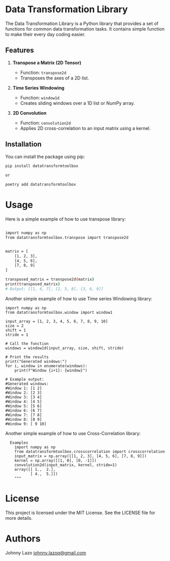 # Data Transformation Library

The Data Transformation Library is a Python library that provides a set of functions for common data transformation tasks. It contains simple function to make their every day coding easier. 

## Features

1. **Transpose a Matrix (2D Tensor)**
   - Function: `transpose2d`
   - Transposes the axes of a 2D list.

2. **Time Series Windowing**
   - Function: `window1d`
   - Creates sliding windows over a 1D list or NumPy array.

3. **2D Convolution**
   - Function: `convolution2d`
   - Applies 2D cross-correlation to an input matrix using a kernel.

## Installation

You can install the package using pip:

```sh
pip install datatransformtoolbox
 
or

poetry add datatransformtoolbox
```
# Usage
Here is a simple example of how to use transpose library:

```sh

import numpy as np
from datatransformtoolbox.transpose import transpose2d


matrix = [
    [1, 2, 3],
    [4, 5, 6],
    [7, 8, 9]
]

transposed_matrix = transpose2d(matrix)
print(transposed_matrix)
# Output: [[1, 4, 7], [2, 5, 8], [3, 6, 9]]

```

Another simple example of how to use Time series Windowing library:

```
import numpy as np
from datatransformtoolbox.window import window1

input_array = [1, 2, 3, 4, 5, 6, 7, 8, 9, 10]
size = 2
shift = 1
stride = 1

# Call the function
windows = window1d(input_array, size, shift, stride)

# Print the results
print("Generated windows:")
for i, window in enumerate(windows):
    print(f"Window {i+1}: {window}")

# Example output:
#Generated windows:
#Window 1: [1 2]
#Window 2: [2 3]
#Window 3: [3 4]
#Window 4: [4 5]
#Window 5: [5 6]
#Window 6: [6 7]
#Window 7: [7 8]
#Window 8: [8 9]
#Window 9: [ 9 10]
```
Another simple example of how to use Cross-Correlation library:

```
  Examples
    import numpy as np
    from datatransformtoolbox.crosscorrelation import crosscorrelation
    input_matrix = np.array([[1, 2, 3], [4, 5, 6], [7, 8, 9]])
    kernel = np.array([[1, 0], [0, -1]])
    convolution2d(input_matrix, kernel, stride=1)
    array([[ 1.,  2.],
           [ 4.,  5.]])
    """
```
# License
This project is licensed under the MIT License. See the LICENSE file for more details.

# Authors
Johnny Lazo johnny.lazoq@gmail.com

